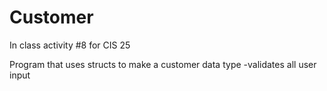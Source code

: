 # Customer

In class activity #8 for CIS 25

Program that uses structs to make a customer data type
-validates all user input
